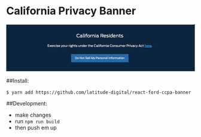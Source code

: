 # California Privacy Banner
![Example:](ca_privacy_banner.png)

##Install:


```bash
$ yarn add https://github.com/latitude-digital/react-ford-ccpa-banner
```

##Development:
- make changes
- run `npm run build`
- then push em up
